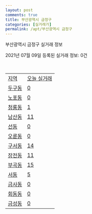```yaml
---
layout: post
comments: true
title: 부산광역시 금정구
categories: [실거래가]
permalink: /apt/부산광역시 금정구
---
```


부산광역시 금정구 실거래 정보

2021년 07월 09일 등록된 실거래 정보: 0건

<script type="text/javascript">
  google.charts.load('current', {'packages':['corechart']});
  google.charts.setOnLoadCallback(drawChart);

  function drawChart() {
    var data = google.visualization.arrayToDataTable([['거래일', '매매', '전월세', '전매'], ['20-07', 229, 150, 19], ['20-08', 301, 209, 17], ['20-09', 429, 182, 29], ['20-10', 825, 196, 39], ['20-11', 783, 201, 25], ['20-12', 352, 226, 14], ['21-01', 149, 241, 2], ['21-02', 199, 151, 2], ['21-03', 199, 159, 4], ['21-04', 217, 125, 8], ['21-05', 261, 131, 16], ['21-06', 131, 100, 3], ['21-07', 2, 7, 0]]);

    var options = {
      title: '최근 1년간 유형별 거래량 추이',
      legend: { position: 'bottom' }
    };

    var chart = new google.visualization.LineChart(document.getElementById('columnchart_material'));
    chart.draw(data, (options));
  }
</script>

<div id="columnchart_material" style="width: 95%; margin-left: -35px"></div>
<br>
<table class="sortable">
  <tr>
    <td><a href="#">지역</a></td>
    <td><a href="#">오늘 실거래</a></td>
  </tr>

  
  <tr class="item">
    <td><a href="부산광역시 금정구 두구동">두구동</a></td>
    <td><a href="부산광역시 금정구 두구동">0</a></td>
  </tr>
    

  <tr class="item">
    <td><a href="부산광역시 금정구 노포동">노포동</a></td>
    <td><a href="부산광역시 금정구 노포동">0</a></td>
  </tr>
    

  <tr class="item">
    <td><a href="부산광역시 금정구 청룡동">청룡동</a></td>
    <td><a href="부산광역시 금정구 청룡동">1</a></td>
  </tr>
    

  <tr class="item">
    <td><a href="부산광역시 금정구 남산동">남산동</a></td>
    <td><a href="부산광역시 금정구 남산동">11</a></td>
  </tr>
    

  <tr class="item">
    <td><a href="부산광역시 금정구 선동">선동</a></td>
    <td><a href="부산광역시 금정구 선동">0</a></td>
  </tr>
    

  <tr class="item">
    <td><a href="부산광역시 금정구 오륜동">오륜동</a></td>
    <td><a href="부산광역시 금정구 오륜동">0</a></td>
  </tr>
    

  <tr class="item">
    <td><a href="부산광역시 금정구 구서동">구서동</a></td>
    <td><a href="부산광역시 금정구 구서동">14</a></td>
  </tr>
    

  <tr class="item">
    <td><a href="부산광역시 금정구 장전동">장전동</a></td>
    <td><a href="부산광역시 금정구 장전동">11</a></td>
  </tr>
    

  <tr class="item">
    <td><a href="부산광역시 금정구 부곡동">부곡동</a></td>
    <td><a href="부산광역시 금정구 부곡동">15</a></td>
  </tr>
    

  <tr class="item">
    <td><a href="부산광역시 금정구 서동">서동</a></td>
    <td><a href="부산광역시 금정구 서동">5</a></td>
  </tr>
    

  <tr class="item">
    <td><a href="부산광역시 금정구 금사동">금사동</a></td>
    <td><a href="부산광역시 금정구 금사동">0</a></td>
  </tr>
    

  <tr class="item">
    <td><a href="부산광역시 금정구 회동동">회동동</a></td>
    <td><a href="부산광역시 금정구 회동동">0</a></td>
  </tr>
    

  <tr class="item">
    <td><a href="부산광역시 금정구 금성동">금성동</a></td>
    <td><a href="부산광역시 금정구 금성동">0</a></td>
  </tr>
    


</table>


    